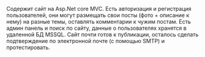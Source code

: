 Содержит сайт на Asp.Net core MVC. Есть авторизация и регистрация пользователей, они могут размещать свои посты (фото + описание к нему) на разные темы, оставлять комментарии к чужим постам. Есть админ панель и поиск по сайту, данные о пользователях хранятся в удаленной БД MSSQL. Сайт почти готов к публикации, осталось сделать подтверждение по электронной почте (с помощью SMTP) и протестировать.